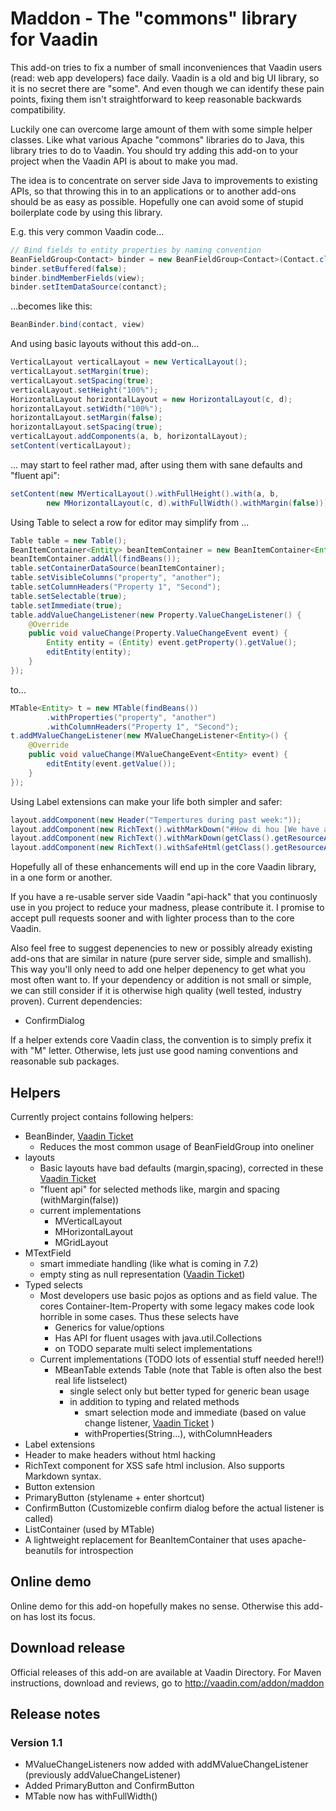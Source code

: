 # Maddon - The "commons" library  for Vaadin

This add-on tries to fix a number of small inconveniences that Vaadin users (read: web app developers) face daily. Vaadin is a old and big UI library, so it is no secret there are "some". And even though we can identify these pain points, fixing them isn't straightforward to keep reasonable backwards compatibility.

Luckily one can overcome large amount of them with some simple helper classes. Like what various Apache "commons" libraries do to Java, this library tries to do to Vaadin. You should try adding this add-on to your project when the Vaadin API is about to make you mad.

The idea is to concentrate on server side Java to improvements to existing APIs, so that throwing this in to an applications or to another add-ons should be as easy as possible. Hopefully one can avoid some of stupid boilerplate code by using this library.

E.g. this very common Vaadin code...

```java
// Bind fields to entity properties by naming convention
BeanFieldGroup<Contact> binder = new BeanFieldGroup<Contact>(Contact.class);
binder.setBuffered(false);
binder.bindMemberFields(view);
binder.setItemDataSource(contanct);
```

...becomes like this:

```java
BeanBinder.bind(contact, view)
```

And using basic layouts without this add-on...

```java
VerticalLayout verticalLayout = new VerticalLayout();
verticalLayout.setMargin(true);
verticalLayout.setSpacing(true);
verticalLayout.setHeight("100%");
HorizontalLayout horizontalLayout = new HorizontalLayout(c, d);
horizontalLayout.setWidth("100%");
horizontalLayout.setMargin(false);
horizontalLayout.setSpacing(true);
verticalLayout.addComponents(a, b, horizontalLayout);
setContent(verticalLayout);
```

... may start to feel rather mad, after using them with sane defaults and "fluent api":

```java
setContent(new MVerticalLayout().withFullHeight().with(a, b,
        new MHorizontalLayout(c, d).withFullWidth().withMargin(false)));
```

Using Table to select a row for editor may simplify from ...

```java
Table table = new Table();
BeanItemContainer<Entity> beanItemContainer = new BeanItemContainer<Entity>(Entity.class);
beanItemContainer.addAll(findBeans());
table.setContainerDataSource(beanItemContainer);
table.setVisibleColumns("property", "another");
table.setColumnHeaders("Property 1", "Second");
table.setSelectable(true);
table.setImmediate(true);
table.addValueChangeListener(new Property.ValueChangeListener() {
    @Override
    public void valueChange(Property.ValueChangeEvent event) {
        Entity entity = (Entity) event.getProperty().getValue();
        editEntity(entity);
    }
});
```

to...

```java
MTable<Entity> t = new MTable(findBeans())
        .withProperties("property", "another")
        .withColumnHeaders("Property 1", "Second");
t.addMValueChangeListener(new MValueChangeListener<Entity>() {
    @Override
    public void valueChange(MValueChangeEvent<Entity> event) {
        editEntity(event.getValue());
    }
});
```

Using Label extensions can make your life both simpler and safer:

```java
layout.addComponent(new Header("Tempertures during past week:"));
layout.addComponent(new RichText().withMarkDown("#How di hou [We have a link](https://vaadin.com/)!"));
layout.addComponent(new RichText().withMarkDown(getClass().getResourceAsStream("/readme.md")));
layout.addComponent(new RichText().withSafeHtml(getClass().getResourceAsStream("/readme.html")));
```



Hopefully all of these enhancements will end up in the core Vaadin library, in a one form or another. 

If you have a re-usable server side Vaadin "api-hack" that you continuosly use in you project to reduce your madness, please contribute it. I promise to accept pull requests sooner and with lighter process than to the core Vaadin. 

Also feel free to suggest depenencies to new or possibly already existing add-ons that are similar in nature (pure server side, simple and smallish). This way you'll only need to add one helper depenency to get what you most often want to. If your dependency or addition is not small or simple, we can still consider if it is otherwise high quality (well tested, industry proven). Current dependencies:

 * ConfirmDialog


If a helper extends core Vaadin class, the convention is to simply prefix it with "M" letter. Otherwise, lets just use good naming conventions and reasonable sub packages.

## Helpers 

Currently project contains following helpers:

* BeanBinder, [Vaadin Ticket](http://dev.vaadin.com/ticket/13068)
	* Reduces the most common usage of BeanFieldGroup into oneliner
* layouts
	* Basic layouts have bad defaults (margin,spacing), corrected in these [Vaadin  Ticket](http://dev.vaadin.com/ticket/12966)
 	* "fluent api" for selected methods like, margin and spacing (withMargin(false))
 	* current implementations
   		* MVerticalLayout
   	 	* MHorizontalLayout
   	 	* MGridLayout
* MTextField
	* smart immediate handling (like what is coming in 7.2)
	* empty sting as null representation ([Vaadin Ticket](http://dev.vaadin.com/ticket/13221)) 
* Typed selects
	* Most developers use basic pojos as options and as field value. The cores Container-Item-Property with some legacy makes code look horrible in some cases. Thus these selects have
		* Generics for value/options
		* Has API for fluent usages with java.util.Collections
		* on TODO separate multi select implementations 
	* Current implementations (TODO lots of essential stuff needed here!!) 
   		* MBeanTable extends Table (note that Table is often also the best real life listselect) 
			* single select only but better typed for generic bean usage 
      	  	* in addition to typing and related methods
         		* smart selection mode and immediate (based on value change listener, [Vaadin Ticket](http://dev.vaadin.com/ticket/8029) ) 
	     	   	* withProperties(String...), withColumnHeaders
* Label extensions
 * Header to make headers without html hacking
 * RichText component for XSS safe html inclusion. Also supports Markdown syntax.
* Button extension
 * PrimaryButton (stylename + enter shortcut)
 * ConfirmButton (Customizeble confirm dialog before the actual listener is called)
* ListContainer (used by MTable)
 * A lightweight replacement for BeanItemContainer that uses apache-beanutils for introspection


## Online demo

Online demo for this add-on hopefully makes no sense. Otherwise this add-on has lost its focus.


## Download release

Official releases of this add-on are available at Vaadin Directory. For Maven instructions, download and reviews, go to http://vaadin.com/addon/maddon


## Release notes

### Version 1.1
* MValueChangeListeners now added with addMValueChangeListener (previously addValueChangeListener)
* Added PrimaryButton and ConfirmButton
* MTable now has withFullWidth()
